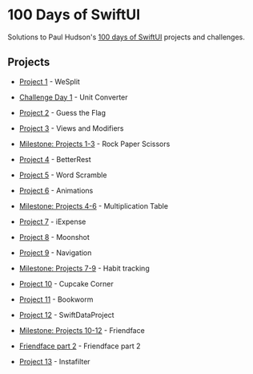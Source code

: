 # 100 Days of SwiftUI

Solutions to Paul Hudson's [100 days of SwiftUI](https://www.hackingwithswift.com/100/swiftui) projects and challenges.

Projects                                                                                                                                                          
---                                                                                                                                                                        
- [Project 1](WeSplit) - WeSplit

- [Challenge Day 1](UnitConverter) - Unit Converter 

- [Project 2](GuessTheFlag) - Guess the Flag

- [Project 3](ViewsAndModifiers) - Views and Modifiers

- [Milestone: Projects 1-3](RockPaperScissors) - Rock Paper Scissors

- [Project 4](BetterRest) - BetterRest

- [Project 5](WordScramble) - Word Scramble

- [Project 6](Animations) - Animations

- [Milestone: Projects 4-6](MultiplicationTable) - Multiplication Table

- [Project 7](iExpense) - iExpense

- [Project 8](Moonshot) - Moonshot

- [Project 9](Navigation) - Navigation

- [Milestone: Projects 7-9](HabitTracking) - Habit tracking

- [Project 10](CupcakeCorner) - Cupcake Corner

- [Project 11](Bookworm) - Bookworm

- [Project 12](SwiftDataProject) - SwiftDataProject

- [Milestone: Projects 10-12](Friendface) - Friendface

- [Friendface part 2](Friendface2) - Friendface part 2

- [Project 13](Instafilter) - Instafilter
